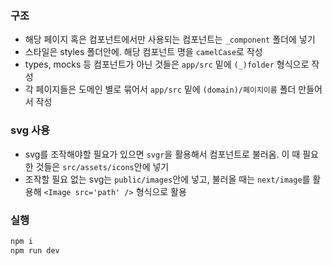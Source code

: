 ### 구조

- 해당 페이지 혹은 컴포넌트에서만 사용되는 컴포넌트는 `_component` 폴더에 넣기
- 스타일은 styles 폴더안에. 해당 컴포넌트 명을 `camelCase`로 작성
- types, mocks 등 컴포넌트가 아닌 것들은 `app/src` 밑에 `(_)folder` 형식으로 작성
- 각 페이지들은 도메인 별로 묶어서 `app/src` 밑에 `(domain)/페이지이름` 폴더 만들어서 작성

### svg 사용

- svg를 조작해야할 필요가 있으면 `svgr`을 활용해서 컴포넌트로 불러옴. 이 때 필요한 것들은 `src/assets/icons`안에 넣기
- 조작할 필요 없는 svg는 `public/images`안에 넣고, 불러올 때는 `next/image`를 활용해 `<Image src='path' />` 형식으로 활용

### 실행

```bash
npm i
npm run dev
```
